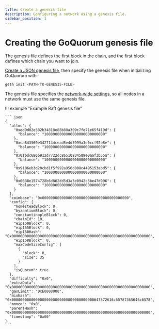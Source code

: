 ```yaml
---
title: Create a genesis file
description: Configuring a network using a genesis file.
sidebar_position: 1
---
```


# Creating the GoQuorum genesis file

The genesis file defines the first block in the chain, and the first block defines which chain you want to join.

[Create a JSON genesis file](https://consensys.net/blog/quorum/hyperledger-besu-how-to-create-an-ethereum-genesis-file/), then specify the genesis file when initializing GoQuorum with:

```bash
geth init <PATH-TO-GENESIS-FILE>
```

The genesis file specifies the [network-wide settings](../../../reference/genesis.md), so all nodes in a network must use the same genesis file.

!!! example "Example Raft genesis file"

    ``` json
    {
      "alloc": {
        "0xed9d02e382b34818e88b88a309c7fe71e65f419d": {
          "balance": "1000000000000000000000000000"
        },
        "0xca843569e3427144cead5e4d5999a3d0ccf92b8e": {
          "balance": "1000000000000000000000000000"
        },
        "0x0fbdc686b912d7722dc86510934589e0aaf3b55a": {
          "balance": "1000000000000000000000000000"
        },
        "0x9186eb3d20cbd1f5f992a950d808c4495153abd5": {
          "balance": "1000000000000000000000000000"
        },
        "0x0638e1574728b6d862dd5d3a3e0942c3be47d996": {
          "balance": "1000000000000000000000000000"
        }
      },
      "coinbase": "0x0000000000000000000000000000000000000000",
      "config": {
        "homesteadBlock": 0,
        "byzantiumBlock": 0,
        "constantinopleBlock": 0,
        "chainId": 10,
        "eip150Block": 0,
        "eip155Block": 0,
        "eip150Hash": "0x0000000000000000000000000000000000000000000000000000000000000000",
        "eip158Block": 0,
        "maxCodeSizeConfig": [
          {
            "block": 0,
            "size": 35
          }
        ],
        "isQuorum": true
      },
      "difficulty": "0x0",
      "extraData": "0x0000000000000000000000000000000000000000000000000000000000000000",
      "gasLimit": "0xE0000000",
      "mixhash": "0x00000000000000000000000000000000000000647572616c65787365646c6578",
      "nonce": "0x0",
      "parentHash": "0x0000000000000000000000000000000000000000000000000000000000000000",
      "timestamp": "0x00"
    }
    ```
